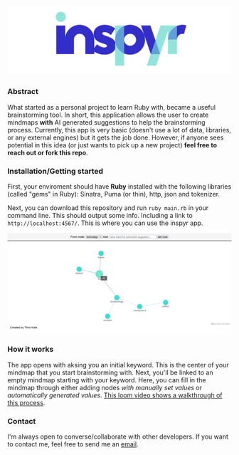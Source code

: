 ![Logo of inspyr](https://github.com/TimoKats/medium_articles/blob/c8597069b4afc91e00d9c82961524a4303d3f6d0/img/inspyr-logo.png "a title")
---
### Abstract
What started as a personal project to learn Ruby with, became a useful brainstorming tool. In short, this application allows the user to create mindmaps **with** AI generated suggestions to help the brainstorming process. Currently, this app is very basic (doesn't use a lot of data, libraries, or any external engines) but it gets the job done. However, if anyone sees potential in this idea (or just wants to pick up a new project) **feel free to reach out or fork this repo**.  

### Installation/Getting started
First, your enviroment should have **Ruby** installed with the following libraries (called "gems" in Ruby): Sinatra, Puma (or thin), http, json and tokenizer.  
  
Next, you can download this repository and run `ruby main.rb` in your command line. This should output some info. Including a link to `http://localhost:4567/`. This is where you can use the inspyr app.

![Screenshot of inspyr](https://github.com/TimoKats/medium_articles/blob/759fad4a0edb164d56571c0fc8a21f765452f0e3/img/screenshot%20inspyr.png "a title")

### How it works
The app opens with aksing you an initial keyword. This is the center of your mindmap that you start brainstorming with. Next, you'll be linked to an empty mindmap starting with your keyword. Here, you can fill in the mindmap through either adding nodes *with manually set values* or *automatically generated values*. [This loom video shows a walkthrough of this process](https://www.loom.com/share/16437175567f413cb7c2807412d151e5).

### Contact
I'm always open to converse/collaborate with other developers. If you want to contact me, feel free to send me an [email](mailto:tpakats@gmail.com).
